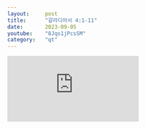```yaml
---
layout:     post
title:      "갈라디아서 4:1-11"
date:       2023-09-05
youtube:    "8Jqs1jPcsSM"
category:   "qt"
---
```


<div class="youtube">
    <iframe src="https://www.youtube.com/embed/8Jqs1jPcsSM" title="YouTube video player" frameborder="0" allow="accelerometer; autoplay; clipboard-write; encrypted-media; gyroscope; picture-in-picture; web-share" allowfullscreen></iframe>
</div>